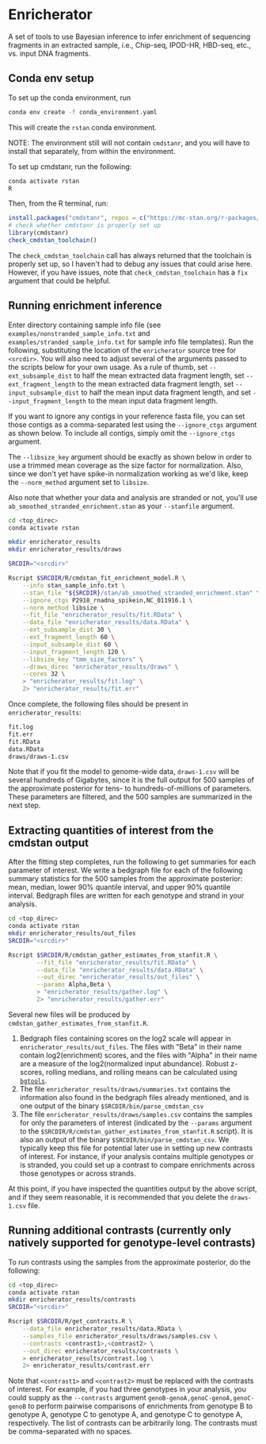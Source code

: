 # Enricherator

A set of tools to use Bayesian inference to infer enrichment
of sequencing fragments in an extracted sample, i.e.,
Chip-seq, IPOD-HR, HBD-seq, etc., vs. input DNA fragments.

## Conda env setup

To set up the conda environment, run

```bash
conda env create -f conda_environment.yaml
```

This will create the `rstan` conda environment.

NOTE: The environment still will not contain `cmdstanr`,
and you will have to install that separately, from
within the environment.

To set up cmdstanr, run the following:

```bash
conda activate rstan
R
```

Then, from the R terminal, run:

```R
install.packages("cmdstanr", repos = c("https://mc-stan.org/r-packages/", getOption("repos")))
# check whether cmdstanr is properly set up
library(cmdstanr)
check_cmdstan_toolchain()
```

The `check_cmdstan_toolchain` call has always returned that
the toolchain is properly set up, so I haven't had to
debug any issues that could arise here. However, if you
have issues, note that `check_cmdstan_toolchain` has
a `fix` argument that could be helpful.

## Running enrichment inference

Enter directory containing sample info file
(see `examples/nonstranded_sample_info.txt` and
`examples/stranded_sample_info.txt` for sample info file templates).
Run the following,
substituting the location of the `enricherator` source tree for
`<srcdir>`. You will also need to adjust several of the arguments
passed to the scripts below for your own usage. As a rule of thumb,
set `--ext_subsample_dist` to half the mean extracted data fragment length,
set `--ext_fragment_length` to the mean extracted data fragment length,
set `--input_subsample_dist` to half the mean input data fragment length,
and set `--input_fragment_length` to the mean input data fragment length.

If you want to ignore any contigs in your reference fasta file, you
can set those contigs as a comma-separated lest using the `--ignore_ctgs`
argument as shown below. To include all contigs, simply omit the
`--ignore_ctgs` argument.

The `--libsize_key` argument should be exactly as shown below in order
to use a trimmed mean coverage as the size factor for normalization.
Also, since we don't yet have spike-in normalization working as
we'd like, keep the `--norm_method` argument set to `libsize`.

Also note that whether your data and analysis are stranded or not,
you'll use `ab_smoothed_stranded_enrichment.stan` as your `--stanfile`
argument.

```bash
cd <top_direc>
conda activate rstan

mkdir enricherator_results
mkdir enricherator_results/draws

SRCDIR="<srcdir>"

Rscript $SRCDIR/R/cmdstan_fit_enrichment_model.R \
    --info stan_sample_info.txt \
    --stan_file "${SRCDIR}/stan/ab_smoothed_stranded_enrichment.stan" \
    --ignore_ctgs P2918_rnadna_spikein,NC_011916.1 \
    --norm_method libsize \
    --fit_file "enricherator_results/fit.RData" \
    --data_file "enricherator_results/data.RData" \
    --ext_subsample_dist 30 \
    --ext_fragment_length 60 \
    --input_subsample_dist 60 \
    --input_fragment_length 120 \
    --libsize_key "tmm_size_factors" \
    --draws_direc "enricherator_results/draws" \
    --cores 32 \
    > "enricherator_results/fit.log" \
    2> "enricherator_results/fit.err"
```

Once complete, the following files should be present in `enricherator_results`:

```bash
fit.log
fit.err
fit.RData
data.RData
draws/draws-1.csv
```

Note that if you fit the model to genome-wide data,
`draws-1.csv` will be several hundreds of Gigabytes,
since it is the full output for 500 samples of the
approximate posterior for tens- to hundreds-of-millions of
parameters. These parameters are filtered, and the 500 samples
are summarized in the next step.

## Extracting quantities of interest from the cmdstan output

After the fitting step completes, run the following
to get summaries for each parameter of interest.
We write a bedgraph file for each of the following summary statistics
for the 500 samples from the approximate posterior:
mean, median, lower 90% quantile interval, and upper 90% quantile interval.
Bedgraph files are written for each genotype and strand in your analysis.

```bash
cd <top_direc>
conda activate rstan
mkdir enricherator_results/out_files
SRCDIR="<srcdir>"

Rscript $SRCDIR/R/cmdstan_gather_estimates_from_stanfit.R \
        --fit_file "enricherator_results/fit.RData" \
        --data_file "enricherator_results/data.RData" \
        --out_direc "enricherator_results/out_files" \
        --params Alpha,Beta \
        > "enricherator_results/gather.log" \
        2> "enricherator_results/gather.err"
```

Several new files will be produced by `cmdstan_gather_estimates_from_stanfit.R`.

1. Bedgraph files containing scores on the log2 scale will appear in `enricherator_results/out_files`. The files with "Beta" in their name contain log2(enrichment) scores, and the files with "Alpha" in their name are a measure of the log2(normalized input abundance). Robust z-scores, rolling medians, and rolling means can be calculated using [`bgtools`](https://github.com/jwschroeder3/bgtools).
2. The file `enricherator_results/draws/summaries.txt` contains the information also found in the bedgraph files already mentioned, and is one output of the binary `$SRCDIR/bin/parse_cmdstan_csv`
3. The file `enricherator_results/draws/samples.csv` contains the samples for only the parameters of interest (indicated by the `--params` argument to the `$SRCDIR/R/cmdstan_gather_estimates_from_stanfit.R` script). It is also an output of the binary `$SRCDIR/bin/parse_cmdstan_csv`. We typically keep this file for potential later use in setting up new contrasts of interest. For instance, if your analysis contains multiple genotypes or is stranded, you could set up a contrast to compare enrichments across those genotypes or across strands.

At this point, if you have inspected the quantities output by the
above script, and if they seem reasonable, it is recommended that you
delete the `draws-1.csv` file.

## Running additional contrasts (currently only natively supported for genotype-level contrasts)

To run contrasts using the samples from the approximate posterior, do the following:

```bash
cd <top_direc>
conda activate rstan
mkdir enricherator_results/contrasts
SRCDIR="<srcdir>"

Rscript $SRCDIR/R/get_contrasts.R \
    --data_file enricherator_results/data.RData \
    --samples_file enricherator_results/draws/samples.csv \
    --contrasts <contrast1>,<contrast2> \
    --out_direc enricherator_results/contrasts \
    > enricherator_results/contrast.log \
    2> enricherator_results/contrast.err
```

Note that `<contrast1>` and `<contrast2>` must be replaced with the contrasts of interest. For example, if you had three genotypes in your analysis, you could supply as the `--contrasts` argument `genoB-genoA,genoC-genoA,genoC-genoB` to perform pairwise comparisons of enrichments from genotype B to genotype A, genotype C to genotype A, and genotype C to genotype A, respectively. The list of contrasts can be arbitrarily long. The contrasts must be comma-separated with no spaces.
